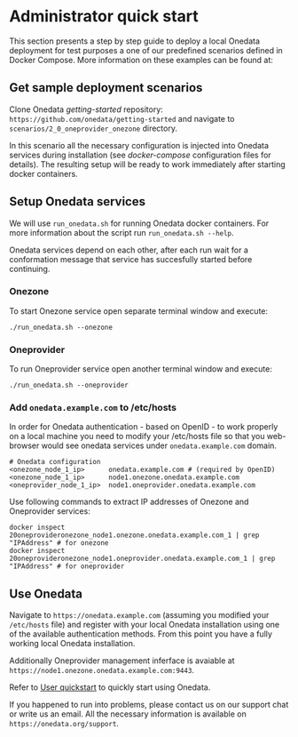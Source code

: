 # Administrator quick start
This section presents a step by step guide to deploy a local Onedata deployment for test purposes a one of our predefined scenarios defined in Docker Compose. More information on these examples can be found at: [](https://github.com/onedata/getting-started)

## Get sample deployment scenarios

Clone Onedata *getting-started* repository: `https://github.com/onedata/getting-started`
and navigate to `scenarios/2_0_oneprovider_onezone` directory.

In this scenario all the necessary configuration is injected into Onedata services during installation (see *docker-compose* configuration files for details). The resulting setup will be ready to work immediately after starting docker containers.

## Setup Onedata services
We will use `run_onedata.sh` for running Onedata docker containers. For more information about the script run `run_onedata.sh --help`.

Onedata services depend on each other, after each run wait for a conformation message that service has succesfully started before continuing. 

### Onezone
To start Onezone service open separate terminal window and execute:
```bash=
./run_onedata.sh --onezone 
```

### Oneprovider
To run Oneprovider service open another terminal window and execute:
```bash=
./run_onedata.sh --oneprovider
```

### Add `onedata.example.com` to /etc/hosts

In order for Onedata authentication - based on OpenID - to work properly on a local machine you need to modify your /etc/hosts file so that you web-browser would see onedata services under `onedata.example.com` domain.

```
# Onedata configuration
<onezone_node_1_ip>      onedata.example.com # (required by OpenID)
<onezone_node_1_ip>      node1.onezone.onedata.example.com
<oneprovider_node_1_ip>  node1.oneprovider.onedata.example.com
```

Use following commands to extract IP addresses of Onezone and Oneprovider services:
```bash=
docker inspect 20oneprovideronezone_node1.onezone.onedata.example.com_1 | grep "IPAddress" # for onezone
docker inspect 20oneprovideronezone_node1.oneprovider.onedata.example.com_1 | grep "IPAddress" # for oneprovider
```

## Use Onedata

Navigate to `https://onedata.example.com` (assuming you modified your `/etc/hosts` file) and register with your local Onedata installation using one of the available authentication methods. From this point you have a fully working local Onedata installation. 

Additionally Oneprovider management inferface is avaiable at `https://node1.onezone.onedata.example.com:9443`.

Refer to [User quickstart](user_onedata_101.md) to quickly start using Onedata.

If you happened to run into problems, please contact us on our support chat or write us an email. All the necessary information is available on `https://onedata.org/support`.


